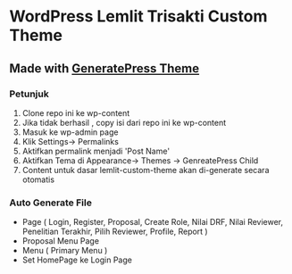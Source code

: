 # WordPress Lemlit Trisakti Custom Theme

## Made with [GeneratePress Theme](https://generatepress.com/)

### Petunjuk

1. Clone repo ini ke wp-content
2. Jika tidak berhasil , copy isi dari repo ini ke wp-content
3. Masuk ke wp-admin page
4. Klik Settings-> Permalinks
5. Aktifkan permalink menjadi 'Post Name'
6. Aktifkan Tema di Appearance-> Themes -> GenreatePress Child
7. Content untuk dasar lemlit-custom-theme akan di-generate secara otomatis

### Auto Generate File
* Page ( Login, Register, Proposal, Create Role, Nilai DRF, Nilai Reviewer, Penelitian Terakhir, Pilih Reviewer, Profile, Report )
* Proposal Menu Page
* Menu ( Primary Menu )
* Set HomePage ke Login Page